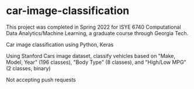 # car-image-classification
This project was completed in Spring 2022 for ISYE 6740 Computational Data Analytics/Machine Learning, a graduate course through Georgia Tech.

Car image classification using Python, Keras

Using Stanford Cars image dataset, classify vehicles based on "Make, Model, Year" (196 classes), "Body Type" (8 classes), and "High/Low MPG" (2 classes, binary)

Not accepting push requests
